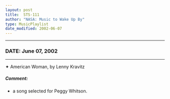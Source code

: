 ```yaml
---
layout: post
title:  STS-111
author: "NASA: Music to Wake Up By"
type: MusicPlaylist
date_modified: 2002-06-07
---
```


----
### DATE: June 07, 2002
----
✦ American Woman, by Lenny Kravitz

##### Comment:
* a song selected for Peggy Whitson.
